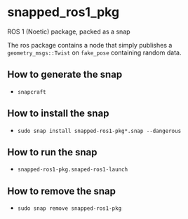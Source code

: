 # snapped_ros1_pkg
ROS 1 (Noetic) package, packed as a snap

The ros package contains a node that simply publishes a `geometry_msgs::Twist` on `fake_pose` containing random data.
## How to generate the snap
- `snapcraft`
## How to install the snap
- `sudo snap install snapped-ros1-pkg*.snap --dangerous`
## How to run the snap
- `snapped-ros1-pkg.snaped-ros1-launch`
## How to remove the snap
- `sudo snap remove snapped-ros1-pkg`
